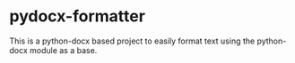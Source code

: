 # pydocx-formatter
This is a python-docx based project to easily format text using the python-docx module as a base.

